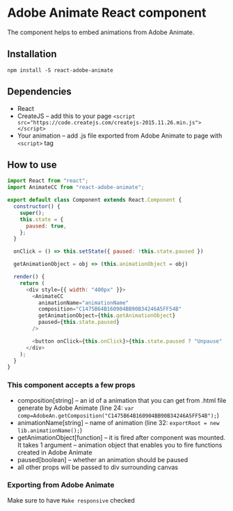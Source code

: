 # Adobe Animate React component

The component helps to embed animations from Adobe Animate.

## Installation

`npm install -S react-adobe-animate`

## Dependencies

* React
* CreateJS – add this to your page `<script src="https://code.createjs.com/createjs-2015.11.26.min.js"></script>`
* Your animation – add .js file exported from Adobe Animate to page with `<script>` tag

## How to use

```javascript
import React from "react";
import AnimateCC from "react-adobe-animate";

export default class Component extends React.Component {
  constructor() {
    super();
    this.state = {
      paused: true,
    };
  }

  onClick = () => this.setState({ paused: !this.state.paused })

  getAnimationObject = obj => (this.animationObject = obj)

  render() {
    return (
      <div style={{ width: "400px" }}>
        <AnimateCC
          animationName="animationName"
          composition="C1475B64B160904BB90B34246A5FF54B"
          getAnimationObject={this.getAnimationObject}
          paused={this.state.paused}
        />

        <button onClick={this.onClick}>{this.state.paused ? "Unpause" : "Pause"}</button>
      </div>
    );
  }
}
```

### This component accepts a few props

* composition[string] – an id of a animation that you can get from .html file generate by Adobe Animate (line 24: `var comp=AdobeAn.getComposition("C1475B64B160904BB90B34246A5FF54B");`)
* animationName[string] – name of animation (line 32: `exportRoot = new lib.animationName();`)
* getAnimationObject[function] – it is fired after component was mounted. It takes 1 argument – animation object that enables you to fire functions created in Adobe Animate
* paused[boolean] – whether an animation should be paused
* all other props will be passed to div surrounding canvas

### Exporting from Adobe Animate

Make sure to have `Make responsive` checked
